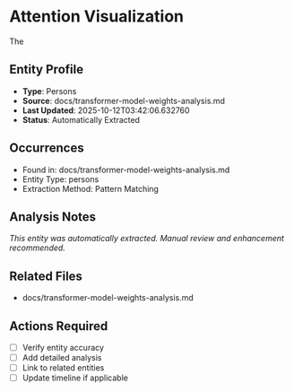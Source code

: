 # Attention Visualization

The

## Entity Profile
- **Type**: Persons
- **Source**: docs/transformer-model-weights-analysis.md
- **Last Updated**: 2025-10-12T03:42:06.632760
- **Status**: Automatically Extracted

## Occurrences
- Found in: docs/transformer-model-weights-analysis.md
- Entity Type: persons
- Extraction Method: Pattern Matching

## Analysis Notes
*This entity was automatically extracted. Manual review and enhancement recommended.*

## Related Files
- docs/transformer-model-weights-analysis.md

## Actions Required
- [ ] Verify entity accuracy
- [ ] Add detailed analysis
- [ ] Link to related entities
- [ ] Update timeline if applicable
